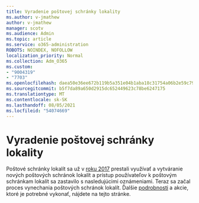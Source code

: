 ```yaml
---
title: Vyradenie poštovej schránky lokality
ms.author: v-jmathew
author: v-jmathew
manager: scotv
ms.audience: Admin
ms.topic: article
ms.service: o365-administration
ROBOTS: NOINDEX, NOFOLLOW
localization_priority: Normal
ms.collection: Adm_O365
ms.custom:
- "9004319"
- "7703"
ms.openlocfilehash: daea50e36ee672b119b5a351e04b1aba18c31754a06b2e59c792e2c748cfcca6
ms.sourcegitcommit: b5f7da89a650d2915dc652449623c78be6247175
ms.translationtype: MT
ms.contentlocale: sk-SK
ms.lasthandoff: 08/05/2021
ms.locfileid: "54074669"
---
```

# <a name="retirement-of-site-mailbox"></a>Vyradenie poštovej schránky lokality

Poštové schránky lokalít sa už v [roku 2017](https://techcommunity.microsoft.com/t5/microsoft-sharepoint-blog/deprecation-of-site-mailboxes/ba-p/93028) prestali využívať a vytváranie nových poštových schránok lokalít a prístup používateľov k poštovým schránkam lokalít sa zastavilo s nasledujúcimi oznámeniami. Teraz sa začal proces vynechania poštových schránok lokalít. Ďalšie [podrobnosti](https://aka.ms/SiteMailboxRetirement) a akcie, ktoré je potrebné vykonať, nájdete na tejto stránke.
